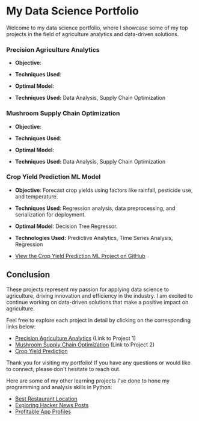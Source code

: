 # My Data Science Portfolio

Welcome to my data science portfolio, where I showcase some of my top projects in the field of agriculture analytics and data-driven solutions. 

### Precision Agriculture Analytics
- **Objective**: 
- **Techniques Used**: 
- **Optimal Model**: 

- **Techniques Used:** Data Analysis, Supply Chain Optimization

### Mushroom Supply Chain Optimization
- **Objective**: 
- **Techniques Used**: 
- **Optimal Model**: 

- **Techniques Used:** Data Analysis, Supply Chain Optimization

### Crop Yield Prediction ML Model
- **Objective**: Forecast crop yields using factors like rainfall, pesticide use, and temperature.
- **Techniques Used**: Regression analysis, data preprocessing, and serialization for deployment.
- **Optimal Model**: Decision Tree Regressor.

- **Technologies Used:** Predictive Analytics, Time Series Analysis, Regression

- [View the Crop Yield Prediction ML Project on GitHub](CropYieldPredictionMLonly.md)

## Conclusion

These projects represent my passion for applying data science to agriculture, driving innovation and efficiency in the industry. I am excited to continue working on data-driven solutions that make a positive impact on agriculture.

Feel free to explore each project in detail by clicking on the corresponding links below:

- [Precision Agriculture Analytics](#) (Link to Project 1)
- [Mushroom Supply Chain Optimization](#) (Link to Project 2)
- [Crop Yield Prediction](CropYieldPredictionMLonly.md)

Thank you for visiting my portfolio! If you have any questions or would like to connect, please don't hesitate to reach out.

Here are some of my other learning projects I've done to hone my programming and analysis skills in Python: 
- [Best Restaurant Location](Restaurant_lvl1.ipynb)
- [Exploring Hacker News Posts](ExploringHackerNews.ipynb)
- [Profitable App Profiles](ProfitableAppProfiles.ipynb)


